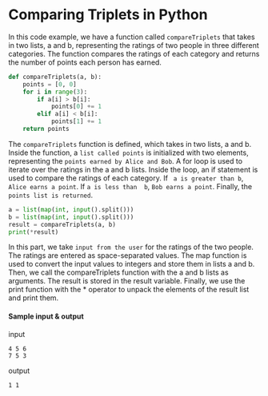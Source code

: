 # Comparing Triplets in Python
In this code example, we have a function called ```compareTriplets``` that takes in two lists, a and b, representing the ratings of two people in three different categories. The function compares the ratings of each category and returns the number of points each person has earned.

```python
def compareTriplets(a, b):
    points = [0, 0]
    for i in range(3):
        if a[i] > b[i]:
            points[0] += 1
        elif a[i] < b[i]:
            points[1] += 1
    return points

```
 The ```compareTriplets``` function is defined, which takes in two lists, a and b.
 Inside the function, a ```list called points``` is initialized with two elements, representing the ```points earned by Alice and Bob```.
 A for loop is used to iterate over the ratings in the a and b lists.
Inside the loop, an if statement is used to compare the ratings of each category.
If ``` a is greater than b```, ```Alice earns a point```.
If  ```a is less than  b```, ```Bob earns a point```.
Finally, the ```points list is returned```.

```python
a = list(map(int, input().split()))
b = list(map(int, input().split()))
result = compareTriplets(a, b)
print(*result)
```
 In this part, we take ```input from the user``` for the ratings of the two people. The ratings are entered as space-separated values. The map function is used to convert the input values to integers and store them in lists a and b. Then, we call the compareTriplets function with the a and b lists as arguments. The result is stored in the result variable. Finally, we use the print function with the * operator to unpack the elements of the result list and print them.


#### Sample input & output
input
```
4 5 6
7 5 3
```
output
```
1 1
```
